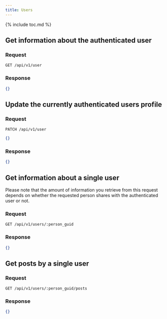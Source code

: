 ```yaml
---
title: Users
---
```


{% include toc.md %}

## Get information about the authenticated user

### Request

~~~
GET /api/v1/user
~~~

### Response

~~~json
{}
~~~

## Update the currently authenticated users profile

### Request

~~~
PATCH /api/v1/user
~~~
~~~json
{}
~~~

### Response

~~~json
{}
~~~

## Get information about a single user

Please note that the amount of information you retrieve from this request depends on whether the requested person shares with the authenticated user or not.

### Request

~~~
GET /api/v1/users/:person_guid
~~~

### Response

~~~json
{}
~~~

## Get posts by a single user

### Request

~~~
GET /api/v1/users/:person_guid/posts
~~~

### Response

~~~json
{}
~~~

